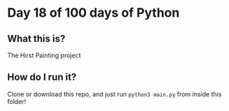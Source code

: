 # Day 18 of 100 days of Python

## What this is?
The Hirst Painting project

## How do I run it?
Clone or download this repo, and just run `python3 main.py` from inside this folder!
